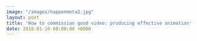 ```yaml
---
image: "/images/happenmeta2.jpg"
layout: post
title: 'How to commission good video: producing effective animation'
date: 2018-01-10 00:00:00 +0000
---
```

